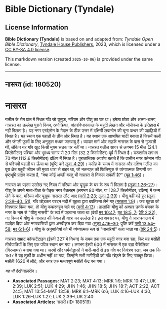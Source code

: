 # Bible Dictionary (Tyndale)

## License Information

**Bible Dictionary (Tyndale)** is based on and adapted from: _Tyndale Open Bible Dictionary_, [Tyndale House Publishers](https://tyndaleopenresources.com/), 2023, which is licensed under a [CC BY-SA 4.0 license](https://creativecommons.org/licenses/by-sa/4.0/legalcode.en).

This markdown version (created `2025-10-06`) is provided under the same license.



--------------------------------

## नासरत (id: 180520)

नासरत
=====

गलील के रोम प्रांत में स्थित गाँव जो यूसुफ, मरियम और यीशु का घर था। हमेशा छोटा और अलग\-थलग, नासरत का उल्लेख पुराने नियम, अपोक्रिफा, अंतरविधानकाल के यहूदी लेखन और जोसेफस के इतिहास में नहीं मिलता है। यह नगर एस्द्रेलोन के मैदान के ठीक उत्तर में दक्षिणी लबानोन की चूना पत्थर की पहाड़ियों में स्थित है। यह स्थान एक पहाड़ी के तीन ओर स्थित है। यह स्थान एक आश्रयित घाटी बनाता है जिसमें फलों और जंगली फूलों के लिए अनुकूल मध्यम जलवायु है। व्यापार मार्ग और सड़कें नासरत के पास से गुजरती थीं, लेकिन यह गाँव खुद किसी मुख्य सड़क पर नहीं था। नासरत गलील सागर से लगभग 15 मील (24\.1 किलोमीटर) पश्चिम और भूमध्य सागर से 20 मील (32\.2 किलोमीटर) पूर्व में स्थित है। यरूशलेम लगभग 70 मील (112\.6 किलोमीटर) दक्षिण में स्थित है। पुरातात्त्विक अवशेष बताते हैं कि प्राचीन नगर वर्तमान गाँव से पश्चिमी पहाड़ी पर ऊँचा था (पुष्टि करें [लूका 4:29](https://ref.ly/Luke4:29))। मसीह के समय में नासरत और दक्षिण गलील का पूरा क्षेत्र यहूदी जीवन की मुख्य धारा से बाहर था, जो नतनएल की फिलिप्पुस से व्यंग्यात्मक टिप्पणी का पृष्ठभूमि प्रदान करता है, "क्या कोई अच्छी वस्तु भी नासरत से निकल सकती है?" ([यूह 1:46](https://ref.ly/John1:46))।

नासरत का पहला उल्लेख नए नियम में मरियम और यूसुफ के घर के रूप में मिलता है ([लूका 1:26–27](https://ref.ly/Luke1:26-Luke1:27))। यीशु के अपने माता\-पिता के पैतृक नगर बैतलहम (लगभग 80 मील, या 128\.7 किलोमीटर, दक्षिण) में जन्म लेने के बाद, मरियम और यूसुफ नासरत लौट आए ([मत्ती 2:23](https://ref.ly/Matt2:23); [लूका 2:39](https://ref.ly/Luke2:39))। यीशु वहीं बड़े हुए ([लूका 2:39–40, 51](https://ref.ly/Luke2:39-Luke2:40)), गाँव छोड़कर यरदन नदी में यूहन्ना द्वारा बपतिस्मा लेने गए ([मरकुस 1:9](https://ref.ly/Mark1:9))। जब यूहन्ना को गिरफ्तार किया गया, तो यीशु कफरनहूम चले गए ([मत्ती 4:13](https://ref.ly/Matt4:13))। हालांकि यीशु को अक्सर उनके बचपन के नगर के नाम से "यीशु नासरी" के रूप में पहचाना जाता था (देखें [मर 10:47](https://ref.ly/Mark10:47); [यूह 18:5, 7](https://ref.ly/John18:5); [प्रेरि 2:22](https://ref.ly/Acts2:22)), नए नियम में यीशु के नासरत की केवल ही यात्रा का उल्लेख है। इस अवसर पर, यीशु ने आराधनालय में उपदेश दिया और नगरवासियों द्वारा अस्वीकृत कर दिया गया ([लूका 4:16–30](https://ref.ly/Luke4:16-Luke4:30); पुष्टि करें [मत्ती 13:54–58](https://ref.ly/Matt13:54-Matt13:58); [मर 6:1–6](https://ref.ly/Mark6:1-Mark6:6))। यीशु के अनुयायियों को भी व्यंग्यात्मक रूप से "नासरियों" कहा जाता था ([प्रेरि 24:5](https://ref.ly/Acts24:5))।

नासरत सम्राट कॉन्सटेंटाइन (ईस्वी 327 में निधन) के समय तक एक यहूदी नगर बना रहा, फिर यह मसीही तीर्थयात्रियों के लिए एक पवित्र स्थान बन गया। लगभग ईस्वी 600 में नासरत में एक बड़ा बैसिलिका (गिरजाघर) बनाया गया था। अरबों और धर्मयोद्धाओं ने बारी\-बारी से इस गाँव पर नियंत्रण रखा, जब तक कि 1517 में यह तुर्कों के अधीन नहीं आ गया, जिन्होंने सभी मसीहियों को गाँव छोड़ने के लिए मजबूर किया। मसीही 1620 में लौटे, और नगर एक महत्वपूर्ण मसीही केंद्र बन गया।

*यह भी देखें* नाज़रीन।

* **Associated Passages:** MAT 2:23; MAT 4:13; MRK 1:9; MRK 10:47; LUK 2:39; LUK 2:51; LUK 4:29; JHN 1:46; JHN 18:5; JHN 18:7; ACT 2:22; ACT 24:5; MAT 13:54–MAT 13:58; MRK 6:1–MRK 6:6; LUK 4:16–LUK 4:30; LUK 1:26–LUK 1:27; LUK 2:39–LUK 2:40
* **Associated Articles:** नासरी (ID: 180519)

